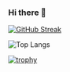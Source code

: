 ### Hi there 👋

[![GitHub Streak](https://streak-stats.demolab.com?user=maximiliananzinger&theme=vision-friendly-dark)](https://git.io/streak-stats)

![Top Langs](https://github-readme-stats.vercel.app/api/top-langs/?username=maximiliananzinger&layout=compact&theme=vision-friendly-dark)

[![trophy](https://github-profile-trophy.vercel.app/?username=maximiliananzinger&theme=vision-friendly-dark&no-bg=true)](https://github.com/ryo-ma/github-profile-trophy)

<!--
**MaximilianAnzinger/MaximilianAnzinger** is a ✨ _special_ ✨ repository because its `README.md` (this file) appears on your GitHub profile.

Here are some ideas to get you started:

- 🔭 I’m currently working on ...
- 🌱 I’m currently learning ...
- 👯 I’m looking to collaborate on ...
- 🤔 I’m looking for help with ...
- 💬 Ask me about ...
- 📫 How to reach me: ...
- 😄 Pronouns: ...
- ⚡ Fun fact: ...
-->
